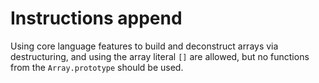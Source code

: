 # Instructions append

Using core language features to build and deconstruct arrays via destructuring, and using the array literal `[]` are allowed, but no functions from the `Array.prototype` should be used.
